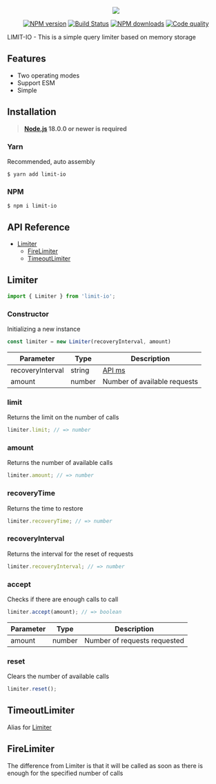 <p align="center"><img src="https://raw.githubusercontent.com/negezor/limit-io/master/logo.svg?sanitize=true"></p>
<p align="center">
<a href="https://www.npmjs.com/package/limit-io"><img src="https://img.shields.io/npm/v/limit-io.svg?style=flat-square" alt="NPM version"></a>
<a href="https://github.com/negezor/limit-io/actions/workflows/tests.yml"><img src="https://img.shields.io/github/actions/workflow/status/negezor/limit-io/tests.yml?style=flat-square" alt="Build Status"></a>
<a href="https://www.npmjs.com/package/limit-io"><img src="https://img.shields.io/npm/dt/limit-io.svg?style=flat-square" alt="NPM downloads"></a>
<a href="https://www.codacy.com/app/negezor/limit-io"><img src="https://img.shields.io/codacy/grade/25ee36d46e6e498981a74f8b0653aacc.svg?style=flat-square" alt="Code quality"></a>
</p>

LIMIT-IO - This is a simple query limiter based on memory storage

## Features
- Two operating modes
- Support ESM
- Simple

## Installation
> **[Node.js](https://nodejs.org/) 18.0.0 or newer is required**  

### Yarn
Recommended, auto assembly
```shell
$ yarn add limit-io
```

### NPM
```shell
$ npm i limit-io
```

## API Reference

* [Limiter](#Limiter)
	* [FireLimiter](#FireLimiter)
	* [TimeoutLimiter](#TimeoutLimiter)

## Limiter

```js
import { Limiter } from 'limit-io';
```

### Constructor
Initializing a new instance

```js
const limiter = new Limiter(recoveryInterval, amount)
```

| Parameter         | Type   | Description                          |
|-------------------|--------|--------------------------------------|
| recoveryInterval  | string | [API ms](https://github.com/zeit/ms) |
| amount            | number | Number of available requests         |

### limit
Returns the limit on the number of calls

```js
limiter.limit; // => number
```

### amount
Returns the number of available calls

```js
limiter.amount; // => number
```

### recoveryTime
Returns the time to restore

```js
limiter.recoveryTime; // => number
```

### recoveryInterval
Returns the interval for the reset of requests

```js
limiter.recoveryInterval; // => number
```

### accept
Checks if there are enough calls to call

```js
limiter.accept(amount); // => boolean
```

| Parameter | Type   | Description                  |
|-----------|--------|------------------------------|
| amount    | number | Number of requests requested |

### reset
Clears the number of available calls

```js
limiter.reset();
```

## TimeoutLimiter

Alias for [Limiter](#Limiter)

## FireLimiter
The difference from Limiter is that it will be called as soon as there is enough for the specified number of calls
